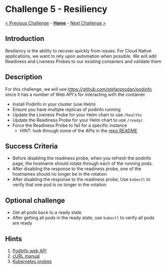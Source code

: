 # Challenge 5 - Resiliency

[< Previous Challenge](./Challenge-04-ingress.md) - **[Home](../README.md)** - [Next Challenge >](./Challenge-06-scaling.md)

## Introduction

Resiliency is the ability to recover quickly from issues.  For Cloud Native applications, we want to rely upon automation when possible.  We will add Readiness and Liveness Probes to our existing containers and validate them

## Description

For this challenge, we will use <https://github.com/stefanprodan/podinfo> since it has a number of Web API's for interacting with the container.  

- Install Podinfo in your cluster (use Helm)
- Ensure you have multiple replicas of podinfo running
- Update the Liveness Probe for your Helm chart to use `/healthz`
- Update the Readiness Probe for your Helm chart to use `/readyz`
- Force the Readiness Probe to fail for a specific instance
    - HINT: look through some of the APIs in the [repo README](https://github.com/stefanprodan/podinfo)

## Success Criteria

- Before disabling the readiness probe, when you refresh the podinfo page, the hostname should rotate through each of the running pods.
- After disabling the response to the readiness probe, one of the hostnames should no longer be in the rotation
- After disabling the response to the readiness probe, Use `kubectl` to verify that one pod is no longer in the rotation

## Optional challenge

- Get all pods back to a ready state
- After getting all pods in the ready state, use `kubectl` to verify all pods are ready

## Hints

1. [PodInfo web API](https://github.com/stefanprodan/podinfo)
1. [cURL manual](https://curl.haxx.se/docs/manual.html)
1. [Kubernetes probes](https://kubernetes.io/docs/concepts/workloads/pods/pod-lifecycle/#container-probes)
